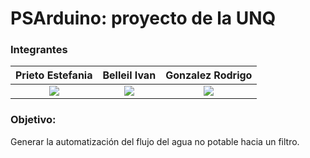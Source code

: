 # PSArduino: proyecto de la UNQ
### Integrantes 
|Prieto Estefania| Belleil Ivan | Gonzalez Rodrigo |
| :--------: | :--------: | :--------: |
| [![](https://avatars0.githubusercontent.com/u/44297919?s=64&v=4)](https://github.com/EstefiCamba)     | [![](https://avatars2.githubusercontent.com/u/12256875?s=64&v=4)](https://github.com/ivigbe)     | [![](https://avatars2.githubusercontent.com/u/8609216?s=64&v=4)](https://github.com/RoAriel)     |

### Objetivo:
 Generar la automatización del flujo del agua no potable hacia un filtro.
